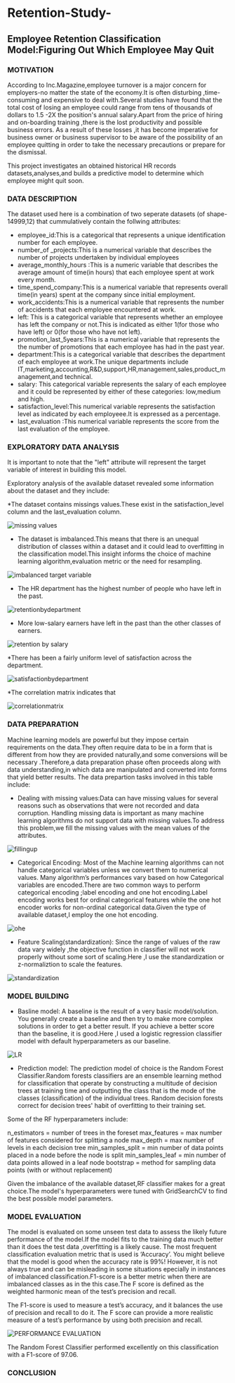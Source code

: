 # Retention-Study-
## Employee Retention Classification Model:Figuring Out Which Employee May Quit


### MOTIVATION
According to Inc.Magazine,employee turnover is a major concern for employers-no matter the state of the economy.It is often disturbing ,time-consuming and expensive to deal with.Several studies have found that the total cost of losing an employee could range from tens of thousands of dollars to 1.5 -2X the position's annual salary.Apart from the price of hiring and on-boarding training ,there is the lost productivity and possible business errors.
As a result of these losses ,it has become imperative for business owner or business supervisor to be aware of the possibility of an employee quitting in order to take the necessary precautions or prepare for the dismissal.

This project investigates an obtained historical HR records datasets,analyses,and builds a predictive model to determine which employee might quit soon.

### DATA DESCRIPTION
The dataset used here is a combination of two seperate datasets (of shape-14999,12)  that cummulatively contain the follwing attributes:
* employee_id:This is a categorical that represents a unique identification number for each employee.
* number_of _projects:This is a numerical variable that describes the number of projects undertaken by individual employees
* average_monthly_hours :This is a numeric variable that describes the average amount of time(in hours) that each employee spent at work every month.
* time_spend_company:This is a numerical variable that represents overall time(in years) spent at the company since initial employment.
* work_accidents:This is a numerical variable that represents the number of accidents that each employee encountered at work.
* left: This is a categorical variable that represents whether an employee has left the company or not.This is indicated as either 1(for those who have left) or 0(for those who have not left).
* promotion_last_5years:This is a numerical variable that represents the the number of promotions that each employee has had in the past year.
* department:This is a categorical variable that describes the department of each employee at work.The unique departments include IT,marketing,accounting,R&D,support,HR,management,sales,product_management,and technical.
* salary: This categorical variable represents the salary of each employee and it could be represented by either of these categories: low,medium and high.
* satisfaction_level:This numerical variable represents the satisfaction level as indicated by each employeee.It is expressed as a percentage.
* last_evaluation :This numerical variable represents the score from the last evaluation of the employee.

### EXPLORATORY DATA ANALYSIS
It is important to note that the "left" attribute will represent the target variable of interest in building this model.

Exploratory analysis of the available dataset revealed some information about the dataset and they include:

*The dataset contains missings values.These exist in the satisfaction_level column and the last_evaluation column. 

![missing values](https://user-images.githubusercontent.com/67794705/87346751-f90ec280-c549-11ea-8f61-9d0bfed1221a.PNG)


* The dataset is imbalanced.This means that there is an unequal distribution of classes within a dataset and it could lead to overfitting in the classification model.This insight informs the choice of machine learning algorithm,evaluation metric or the need for resampling.

![imbalanced target variable](https://user-images.githubusercontent.com/67794705/87345280-c5cb3400-c547-11ea-9a14-4c08e23b0d61.PNG)

* The HR department has the highest number of people who have left in the past.

![retentionbydepartment](https://user-images.githubusercontent.com/67794705/87345284-c663ca80-c547-11ea-8bfa-d74c04facf33.png)

* More low-salary earners have left in the past than the other classes of earners.

![retention by salary](https://user-images.githubusercontent.com/67794705/87345283-c5cb3400-c547-11ea-8616-4a98467cd47e.png)

*There has been a fairly uniform level of satisfaction across the department.

![satisfactionbydepartment](https://user-images.githubusercontent.com/67794705/87345286-c6fc6100-c547-11ea-9db6-0b70aee919ca.png)

*The correlation matrix indicates that 

![correlationmatrix](https://user-images.githubusercontent.com/67794705/87345275-c5329d80-c547-11ea-9f52-103ff5915c35.png)

### DATA PREPARATION

Machine learning models are powerful but they impose certain requirements on the data.They often require data to be in a form that is different from how they are provided naturally,and some conversions will be necessary .Therefore,a data preparation phase often proceeds along with data understanding,in which data are manipulated and converted into forms that yield better results.
The data prepartion tasks involved in this table include:

* Dealing with missing values:Data can have missing values for several reasons such as observations that were not recorded and data corruption. Handling missing data is important as many machine learning algorithms do not support data with missing values.To address this problem,we fill the missing values with the mean values of the attributes.

![fillingup](https://user-images.githubusercontent.com/67794705/87347978-eeedc380-c54b-11ea-977b-226a54c9231d.PNG)

* Categorical Encoding: Most of the Machine learning algorithms can not handle categorical variables unless we convert them to numerical values. Many algorithm’s performances vary based on how Categorical variables are encoded.There are two common ways to perform categorical encoding ;label encoding and one hot encoding.Label encoding works best for ordinal categorical features while the one hot encoder works for non-ordinal categorical data.Given the type of available dataset,I employ the one hot encoding.

![ohe](https://user-images.githubusercontent.com/67794705/87349163-c5359c00-c54d-11ea-915c-7bf00d6d460a.PNG)

* Feature Scaling(standardization): Since the range of values of the raw data vary widely ,the objective function in classifier will not work properly without some sort of scaling.Here ,I use the standardization or z-normaliztion to scale the features.

![standardization](https://user-images.githubusercontent.com/67794705/87352694-67a44e00-c553-11ea-9d3a-e8fcd0b98bd8.PNG)

### MODEL BUILDING

* Basline model: A baseline is the result of a very basic model/solution. You generally create a baseline and then try to make more complex solutions in order to get a better result. If you achieve a better score than the baseline, it is good.Here ,I used a logistic regression classifier model with default hyperparameters as our baseline.

![LR](https://user-images.githubusercontent.com/67794705/87353069-05981880-c554-11ea-90e4-e4f138813629.PNG)

* Prediction model: The prediction model of choice is the Random Forest Classifier.Random forests classifiers are an ensemble learning method for classification  that operate by constructing a multitude of decision trees at training time and outputting the class that is the mode of the classes (classification) of the individual trees. Random decision forests correct for decision trees' habit of overfitting to their training set.

Some of the RF hyperparameters include:

n_estimators = number of trees in the foreset
max_features = max number of features considered for splitting a node
max_depth = max number of levels in each decision tree
min_samples_split = min number of data points placed in a node before the node is split
min_samples_leaf = min number of data points allowed in a leaf node
bootstrap = method for sampling data points (with or without replacement)

Given the imbalance of the available dataset,RF classifier makes for a great choice.The model's hyperparameters were tuned with GridSearchCV to find the best possible model parameters.

### MODEL EVALUATION 
The model is evaluated on some unseen test data to assess the likely future performance of the model.If the model fits to the training data much better than it does the test data ,overfitting is a likely cause. The most frequent classification evaluation metric that is used is  ‘Accuracy’. You might believe that the model is good when the accuracy rate is 99%! However, it is not always true and can be misleading in some situations epecially in instances of imbalanced classification.F1-score is a better metric when there are imbalanced classes as in the this case.The F score is defined as the weighted harmonic mean of the test’s precision and recall.

The F1-score is used to measure a test’s accuracy, and it balances the use of precision and recall to do it. The F score can provide a more realistic measure of a test’s performance by using both precision and recall.

![PERFORMANCE EVALUATION](https://user-images.githubusercontent.com/67794705/87356123-6fff8780-c559-11ea-9e48-326469813ee1.PNG)

The Random Forest Classifier performed excellently on this classification with a F1-score of 97.06.

### CONCLUSION 




